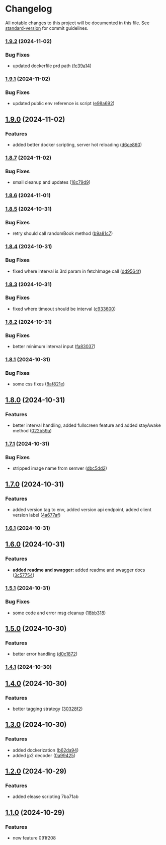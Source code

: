# Changelog

All notable changes to this project will be documented in this file. See [standard-version](https://github.com/conventional-changelog/standard-version) for commit guidelines.

### [1.9.2](https://github.com/Zukzuk/narrowcasting/compare/v1.9.1...v1.9.2) (2024-11-02)


### Bug Fixes

* updated dockerfile prd path ([fc39a14](https://github.com/Zukzuk/narrowcasting/commit/fc39a14d9ace6e7edf48c65885a6039db81e36be))

### [1.9.1](https://github.com/Zukzuk/narrowcasting/compare/v1.9.0...v1.9.1) (2024-11-02)


### Bug Fixes

* updated public env reference is script ([e98a692](https://github.com/Zukzuk/narrowcasting/commit/e98a69280f673ab9aa4ec8ca752490d88b8773ee))

## [1.9.0](https://github.com/Zukzuk/narrowcasting/compare/v1.8.7...v1.9.0) (2024-11-02)


### Features

* added better docker scripting, server hot reloading ([d6ce860](https://github.com/Zukzuk/narrowcasting/commit/d6ce860245d21f0cc7910ca05b04f7dd60341de7))

### [1.8.7](https://github.com/Zukzuk/narrowcasting/compare/v1.8.6...v1.8.7) (2024-11-02)


### Bug Fixes

* small cleanup and updates ([18c79d9](https://github.com/Zukzuk/narrowcasting/commit/18c79d9625dc44ebcce5ed606ba80ea84463243c))

### [1.8.6](https://github.com/Zukzuk/narrowcasting/compare/v1.8.5...v1.8.6) (2024-11-01)

### [1.8.5](https://github.com/Zukzuk/narrowcasting/compare/v1.8.4...v1.8.5) (2024-10-31)


### Bug Fixes

* retry should call randomBook method ([b9a81c7](https://github.com/Zukzuk/narrowcasting/commit/b9a81c71aa476fd2423c2bb31d8f7195a8cf0ca1))

### [1.8.4](https://github.com/Zukzuk/narrowcasting/compare/v1.8.3...v1.8.4) (2024-10-31)


### Bug Fixes

* fixed where interval is 3rd param in fetchImage call ([dd9564f](https://github.com/Zukzuk/narrowcasting/commit/dd9564feaa9d2af5b92ec077cb4bcc1485520a62))

### [1.8.3](https://github.com/Zukzuk/narrowcasting/compare/v1.8.2...v1.8.3) (2024-10-31)


### Bug Fixes

* fixed where timeout should be interval ([c933600](https://github.com/Zukzuk/narrowcasting/commit/c933600af5a6cf60868e4f6b2f9e486ca65adac9))

### [1.8.2](https://github.com/Zukzuk/narrowcasting/compare/v1.8.1...v1.8.2) (2024-10-31)


### Bug Fixes

* better minimum interval input ([fa83037](https://github.com/Zukzuk/narrowcasting/commit/fa830371572b4fc376c3d02382c42ed63901a6ed))

### [1.8.1](https://github.com/Zukzuk/narrowcasting/compare/v1.8.0...v1.8.1) (2024-10-31)


### Bug Fixes

* some css fixes ([8af821e](https://github.com/Zukzuk/narrowcasting/commit/8af821e78350e517ece09c24893844e953b855d0))

## [1.8.0](https://github.com/Zukzuk/narrowcasting/compare/v1.7.1...v1.8.0) (2024-10-31)


### Features

* better interval handling, added fullscreen feature and added stayAwake method ([022b59a](https://github.com/Zukzuk/narrowcasting/commit/022b59a856be7f3615a260765991cc0d1d53a922))

### [1.7.1](https://github.com/Zukzuk/narrowcasting/compare/v1.7.0...v1.7.1) (2024-10-31)


### Bug Fixes

* stripped image name from semver ([dbc5dd2](https://github.com/Zukzuk/narrowcasting/commit/dbc5dd2c2f88931ee95ab6d8a6cccee78ddd9a7b))

## [1.7.0](https://github.com/Zukzuk/narrowcasting/compare/v1.6.1...v1.7.0) (2024-10-31)


### Features

* added version tag to env, added version api endpoint, added client version label ([4a677af](https://github.com/Zukzuk/narrowcasting/commit/4a677af58b6ce4c004f64fe9327da5711f17fc6c))

### [1.6.1](https://github.com/Zukzuk/narrowcasting/compare/v1.6.0...v1.6.1) (2024-10-31)

## [1.6.0](https://github.com/Zukzuk/narrowcasting/compare/v1.5.1...v1.6.0) (2024-10-31)


### Features

* **added readme and swagger:** added readme and swagger docs ([3c57754](https://github.com/Zukzuk/narrowcasting/commit/3c577543d863d41e4ecc20f96e7d9676549541f0))

### [1.5.1](https://github.com/Zukzuk/narrowcasting/compare/v1.5.0...v1.5.1) (2024-10-31)


### Bug Fixes

* some code and error msg cleanup ([18bb318](https://github.com/Zukzuk/narrowcasting/commit/18bb3184236e5d0b8c33e914ab266554d5b951ea))

## [1.5.0](https://github.com/Zukzuk/narrowcasting/compare/v1.4.1...v1.5.0) (2024-10-30)


### Features

* better error handling ([d0c1872](https://github.com/Zukzuk/narrowcasting/commit/d0c1872dc0730fa653c45124cd01fd5626404326))

### [1.4.1](https://github.com/Zukzuk/narrowcasting/compare/v1.4.0...v1.4.1) (2024-10-30)

## [1.4.0](https://github.com/Zukzuk/narrowcasting/compare/v1.3.0...v1.4.0) (2024-10-30)


### Features

* better tagging strategy ([30328f2](https://github.com/Zukzuk/narrowcasting/commit/30328f2ba4bc6e83a5b9f6bcc5fe4ff910cb2225))

## [1.3.0](https://github.com/Zukzuk/narrowcasting/compare/v1.2.0...v1.3.0) (2024-10-30)


### Features

* added dockerization ([b62da94](https://github.com/Zukzuk/narrowcasting/commit/b62da94d1a2919370a4b3df1df1c2388c76c49e5))
* added jp2 decoder ([0a99425](https://github.com/Zukzuk/narrowcasting/commit/0a99425cde5e7536019527eb3ce89e0d1f1ac777))

## [1.2.0](///compare/v1.1.0...v1.2.0) (2024-10-29)


### Features

* added elease scripting 7ba71ab

## [1.1.0](///compare/v1.0.2...v1.1.0) (2024-10-29)


### Features

* new feature 091f208
